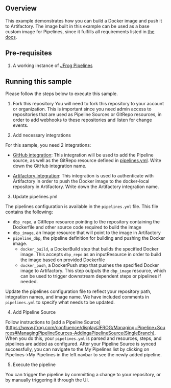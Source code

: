 ## Overview

This example demonstrates how you can build a Docker image and push it to Artifactory. The image built in this example can be used as a base custom image for Pipelines, since it fulfills all requirements listed in [the docs](https://www.jfrog.com/confluence/display/JFROG/Choosing+your+Runtime+Image#ChoosingyourRuntimeImage-MinimumRequirementsforLinux).

## Pre-requisites

1. A working instance of [JFrog Pipelines](https://www.jfrog.com/confluence/display/JFROG/Installing+Pipelines)

## Running this sample

Please follow the steps below to execute this sample.

1. Fork this repository
You will need to fork this repository to your account or organization. This is important since you need admin access to repositories that are used as Pipeline Sources or GitRepo resources, in order to add webhooks to these repositories and listen for change events.

2. Add necessary integrations

For this sample, you need 2 integrations:
* [GitHub integration](https://www.jfrog.com/confluence/display/JFROG/GitHub+Integration): This integration will be used to add the Pipeline source, as well as the GitRepo resource defined in [pipelines.yml](https://github.com/jfrog/jfrog-pipelines-docker-sample/blob/master/pipelines.yml). Write down the GitHub integration name.

* [Artifactory integration](https://www.jfrog.com/confluence/display/JFROG/Artifactory+Integration): This integration is used to authenticate with Artifactory in order to push the Docker image to the docker-local repository in Artifactory. Write down the Artifactory integration name.

3. Update pipelines.yml

The pipelines configuration is available in the `pipelines.yml` file. This file contains the following:

* `dbp_repo`, a GitRepo resource pointing to the repository containing the Dockerfile and other source code required to build the image
* `dbp_image`, an Image resource that will point to the image in Artifactory
* `pipeline_dbp`, the pipeline definition for building and pushing the Docker image.
  * `docker_build`, a DockerBuild step that builds the specified Docker image. This accepts `dbp_repo` as an inputResource in order to build the image based on provided Dockerfile
  * `docker_push`, a DockerPush step that pushes the specified Docker image to Artifactory. This step outputs the `dbp_image` resource, which can be used to trigger downstream dependent steps or pipelines if needed.

Update the pipelines configuration file to reflect your repository path, integration names, and image name. We have included comments in `pipelines.yml` to specify what needs to be updated.

4. Add Pipeline Source

Follow instructions to [add a Pipeline Source](https://www.jfrog.com/confluence/display/JFROG/Managing+Pipeline+Sources#ManagingPipelineSources-AddingaPipelineSource(SingleBranch). When you do this, your `pipelines.yml` is parsed and resources, steps, and pipelines are added as configured. After your Pipeline Source is synced successfully, you can navigate to the My Pipelines list by clicking on Pipelines->My Pipelines in the left navbar to see the newly added pipeline.

5. Execute the pipeline

You can trigger the pipeline by committing a change to your repository, or by manually triggering it through the UI.
